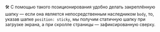 🛠 С помощью такого позиционирования удобно делать закреплённую шапку — если она является непосредственным наследником `body`, то, указав шапке `position: sticky`, мы получим статичную шапку при загрузке экрана, а при скролле страницы — зафиксированную сверху.
